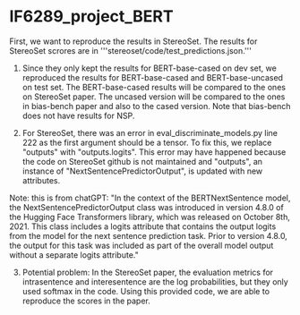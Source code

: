 # IF6289_project_BERT

First, we want to reproduce the results in StereoSet. The results for StereoSet scrores are in '''stereoset/code/test_predictions.json.'''

1. Since they only kept the results for BERT-base-cased on dev set, we reproduced the results for BERT-base-cased and BERT-base-uncased on test set. The BERT-base-cased results will be compared to the ones on StereoSet paper. The uncased version will be compared to the ones in bias-bench paper and also to the cased version. Note that bias-bench does not have results for NSP.

2. For StereoSet, there was an error in eval_discriminate_models.py line 222 as the first argument should be a tensor. To fix this, we replace "outputs" with "outputs.logits". This error may have happened because the code on StereoSet github is not maintained and "outputs", an instance of "NextSentencePredictorOutput", is updated with new attributes. 

  Note: this is from chatGPT: "In the context of the BERTNextSentence model, the NextSentencePredictorOutput class was introduced in version 4.8.0 of the Hugging Face Transformers library, which was released on October 8th, 2021. This class includes a logits attribute that contains the output logits from the model for the next sentence prediction task. Prior to version 4.8.0, the output for this task was included as part of the overall model output without a separate logits attribute."

3. Potential problem: In the StereoSet paper, the evaluation metrics for intrasentence and interesentence are the log probabilities, but they only used softmax in the code. Using this provided code, we are able to reproduce the scores in the paper.
